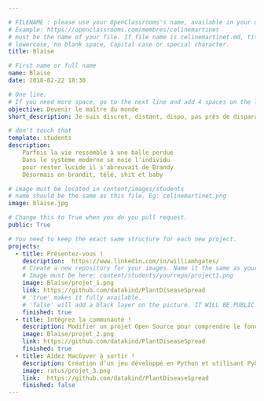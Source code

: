 ```yaml
---

# FILENAME : please use your OpenClassrooms's name, available in your url.
# Example: https://openclassrooms.com/membres/celinemartinet
# must be the name of your file. If file name is celinemartinet.md, title is celinemartinet.
# lowercase, no blank space, Capital case or special character.
title: Blaise

# First name or full name
name: Blaise
date: 2018-02-22 18:30

# One line.
# If you need more space, go to the next line and add 4 spaces on the left, as in 'description'.
objective: Devenir le maître du monde
short_description: Je suis discret, distant, dispo, pas près de disparaitre

# don't touch that
template: students
description:
    Parfois la vie ressemble à une balle perdue
    Dans le système moderne se noie l'individu
    pour rester lucide il s'abreuvait de Brandy
    Désormais on brandit, télé, shit et baby

# image must be located in content/images/students
# name should be the same as this file. Eg: celinemartinet.png
image: blaise.jpg

# Change this to True when you do you pull request.
public: True

# You need to keep the exact same structure for each new project.
projects:
  - title: Présentez-vous !
    description:  https://www.linkedin.com/in/williamhgates/
    # Create a new repository for your images. Name it the same as your nickname and profile picture.
    # Image must be here: content/students/yourrepo/project1.png
    image: Blaise/projet_1.png
    link: https://github.com/datakind/PlantDiseaseSpread
    # 'true' makes it fully available.
    # 'false' will add a black layer on the picture. IT WILL BE PUBLIC!
    finished: true
  - title: Intégrez la communauté !
    description: Modifier un projet Open Source pour comprendre le fonctionnement de Git, de Github et des pull requests. 
    image: Blaise/projet_2.png
    link: https://github.com/datakind/PlantDiseaseSpread
    finished: true
  - title: Aidez MacGyver à sortir !
    description: Création d’un jeu développé en Python et utilisant PyGame.
    image: ratus/projet_3.png
    link:  https://github.com/datakind/PlantDiseaseSpread
    finished: false
---
```

